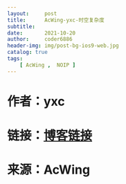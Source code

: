 ```yaml
---
layout:     post
title:      AcWing-yxc-时空复杂度
subtitle:   
date:       2021-10-20
author:     coder6886
header-img: img/post-bg-ios9-web.jpg
catalog: true
tags:
    [ AcWing ,  NOIP ]
---
```


# 作者：yxc

# 链接：[博客链接](https://www.acwing.com/blog/content/32/)

# 来源：AcWing

